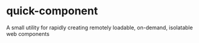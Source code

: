 # quick-component
A small utility for rapidly creating remotely loadable, on-demand, isolatable web components
